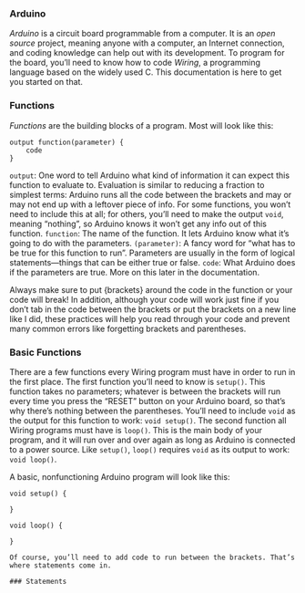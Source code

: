 ### Arduino
*Arduino* is a circuit board programmable from a computer. It is an *open source* project, meaning anyone with a computer, an Internet connection, and coding knowledge can help out with its development. To program for the board, you’ll need to know how to code *Wiring*, a programming language based on the widely used C. This documentation is here to get you started on that.

### Functions
*Functions* are the building blocks of a program. Most will look like this:

```wiring
output function(parameter) {
    code
}
```

`output`: One word to tell Arduino what kind of information it can expect this function to evaluate to. Evaluation is similar to reducing a fraction to simplest terms: Arduino runs all the code between the brackets and may or may not end up with a leftover piece of info. For some functions, you won’t need to include this at all; for others, you’ll need to make the output `void`, meaning “nothing”, so Arduino knows it won’t get any info out of this function.
`function`: The name of the function. It lets Arduino know what it’s going to do with the parameters.
`(parameter)`: A fancy word for “what has to be true for this function to run”. Parameters are usually in the form of logical statements—things that can be either true or false.
`code`: What Arduino does if the parameters are true. More on this later in the documentation.

Always make sure to put {brackets} around the code in the function or your code will break! In addition, although your code will work just fine if you don’t tab in the code between the brackets or put the brackets on a new line like I did, these practices will help you read through your code and prevent many common errors like forgetting brackets and parentheses.

### Basic Functions
There are a few functions every Wiring program must have in order to run in the first place.
The first function you’ll need to know is `setup()`. This function takes no parameters; whatever is between the brackets will run every time you press the “RESET” button on your Arduino board, so that’s why there’s nothing between the parentheses. You’ll need to include `void` as the output for this function to work: `void setup()`.
The second function all Wiring programs must have is `loop()`. This is the main body of your program, and it will run over and over again as long as Arduino is connected to a power source. Like `setup()`, `loop()` requires `void` as its output to work: `void loop()`.

A basic, nonfunctioning Arduino program will look like this:

```wiring
void setup() {

}

void loop() {

}

Of course, you’ll need to add code to run between the brackets. That’s where statements come in.

### Statements